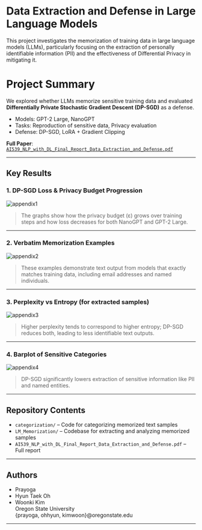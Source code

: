 # Data Extraction and Defense in Large Language Models 

This project investigates the memorization of training data in large language models (LLMs), particularly focusing on the extraction of personally identifiable information (PII) and the effectiveness of Differential Privacy in mitigating it.

# Project Summary

We explored whether LLMs memorize sensitive training data and evaluated **Differentially Private Stochastic Gradient Descent (DP-SGD)** as a defense.

- Models: GPT-2 Large, NanoGPT
- Tasks: Reproduction of sensitive data, Privacy evaluation
- Defense: DP-SGD, LoRA + Gradient Clipping

**Full Paper**: [`AI539_NLP_with_DL_Final_Report_Data_Extraction_and_Defense.pdf`](./AI539_NLP_with_DL_Final_Report_Data_Extraction_and_Defense.pdf)

---

## Key Results

### 1. DP-SGD Loss & Privacy Budget Progression

![appendix1](https://github.com/user-attachments/assets/f8878bfe-95a3-4536-b131-14135e0471d8)

> The graphs show how the privacy budget (ε) grows over training steps and how loss decreases for both NanoGPT and GPT-2 Large.

---

### 2. Verbatim Memorization Examples

![appendix2](https://github.com/user-attachments/assets/c4b505f2-d2f9-421c-a3db-900626e2d0cd)

> These examples demonstrate text output from models that exactly matches training data, including email addresses and named individuals.

---

### 3. Perplexity vs Entropy (for extracted samples)

![appendix3](https://github.com/user-attachments/assets/7ecffb81-5b00-4eb8-b260-60ff62315b3c)

> Higher perplexity tends to correspond to higher entropy; DP-SGD reduces both, leading to less identifiable text outputs.

---

### 4. Barplot of Sensitive Categories

![appendix4](https://github.com/user-attachments/assets/1509d1fa-5302-4735-a3d8-146f63387d7e)

> DP-SGD significantly lowers extraction of sensitive information like PII and named entities.

---

## Repository Contents

- `categorization/` – Code for categorizing memorized text samples
- `LM_Memorization/` – Codebase for extracting and analyzing memorized samples
- `AI539_NLP_with_DL_Final_Report_Data_Extraction_and_Defense.pdf` – Full report

---

## Authors

- Prayoga
- Hyun Taek Oh
- Woonki Kim  
Oregon State University  
{prayoga, ohhyun, kimwoon}@oregonstate.edu

---
